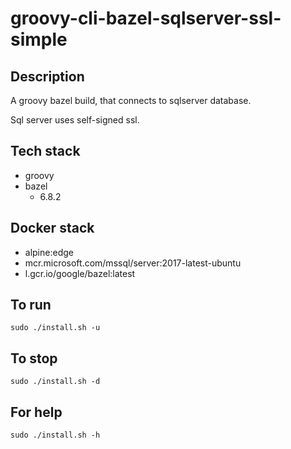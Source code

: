 # groovy-cli-bazel-sqlserver-ssl-simple

## Description
A groovy bazel build, that connects to sqlserver database.

Sql server uses self-signed ssl.

## Tech stack
- groovy
- bazel
  - 6.8.2

## Docker stack
- alpine:edge
- mcr.microsoft.com/mssql/server:2017-latest-ubuntu
- l.gcr.io/google/bazel:latest

## To run
`sudo ./install.sh -u`

## To stop
`sudo ./install.sh -d`

## For help
`sudo ./install.sh -h`
